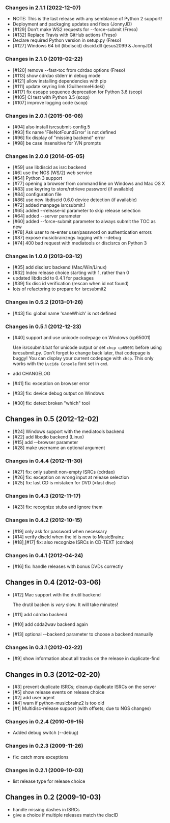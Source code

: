 ### Changes in 2.1.1 (2022-12-07)
 * NOTE: This is the last release with any semblance of Python 2 support!
 * Deployment and packaging updates and fixes (JonnyJD)
 * [#129] Don’t make WS2 requests for --force-submit (Freso)
 * [#132] Replace Travis with GitHub actions (Freso)
 * Declare required Python version in setup.py (Freso)
 * [#127] Windows 64 bit (libdiscid) discid.dll (jesus2099 & JonnyJD)

### Changes in 2.1.0 (2019-02-22)
 * [#120] remove --fast-toc from cdrdao options (Freso)
 * [#113] show cdrdao stderr in debug mode
 * [#121] allow installing dependencies with pip
 * [#111] update keyring link (GuilhermeHideki)
 * [#117] fix escape sequence deprecation for Python 3.6 (scop)
 * [#105] CI test with Python 3.5 (scop)
 * [#107] improve logging code (scop)

### Changes in 2.0.1 (2015-06-06)
 * [#94] also install isrcsubmit-config.5
 * [#93] fix name 'FileNotFoundError' is not defined
 * [#96] fix display of "missing backend" error
 * [#98] be case insensitive for Y/N prompts

### Changes in 2.0.0 (2014-05-05)
 * [#59] use libdiscid as isrc backend
 * [#6] use the NGS (WS/2) web service
 * [#54] Python 3 support
 * [#77] opening a browser from command line on Windows and Mac OS X
 * [#83] use keyring to store/retrieve password (if available)
 * [#84] configuration file
 * [#86] use new libdiscid 0.6.0 device detection (if available)
 * [#72] added manpage isrcsubmit.1
 * [#65] added --release-id parameter to skip release selection
 * [#64] added --server parameter
 * [#60] added --force-submit parameter to always submit the TOC as new
 * [#78] Ask user to re-enter user/password on authentication errors
 * [#87] expose musicbrainzngs logging with --debug
 * [#74] 400 bad request with mediatools or discisrcs on Python 3

### Changes in 1.0.0 (2013-03-12)
 * [#35] add discisrc backend (Mac/Win/Linux)
 * [#32] Index release choice starting with 1, rather than 0
 * updated libdiscid to 0.4.1 for packages
 * [#39] fix disc id verification (rescan when id not found)
 * lots of refactoring to prepare for isrcsubmit2

### Changes in 0.5.2 (2013-01-26)
 * [#43] fix: global name 'saneWhich' is not defined

### Changes in 0.5.1 (2012-12-23)
 * [#40] support and use unicode codepage on Windows (cp65001)

   Use isrcsubmit.bat for unicode output or set `chcp cp65001`
   before using isrcsubmit.py.
   Don't forget to change back later, that codepage is buggy!
   You can display your current codepage with `chcp`.
   This only works with the `Lucida Console` font set in `cmd`.
 * add CHANGELOG
 * [#41] fix: exception on browser error
 * [#33] fix: device debug output on Windows
 * [#30] fix: detect broken "which" tool

## Changes in 0.5 (2012-12-02)
 * [#24] Windows support with the mediatools backend
 * [#22] add libcdio backend (Linux)
 * [#15] add --browser parameter
 * [#28] make username an optional argument


### Changes in 0.4.4 (2012-11-30)
 * [#27] fix: only submit non-empty ISRCs (cdrdao)
 * [#26] fix: exception on wrong input at release selection
 * [#25] fix: last CD is mistaken for DVD (=last disc)

### Changes in 0.4.3 (2012-11-17)
 * [#23] fix: recognize stubs and ignore them

### Changes in 0.4.2 (2012-10-15)
 * [#19] only ask for password when necessary
 * [#14] verify discId when the id is new to MusicBrainz
 * [#18],[#17] fix: also recognize ISRCs in CD-TEXT (cdrdao)

### Changes in 0.4.1 (2012-04-24)
 * [#16] fix: handle releases with bonus DVDs correctly

## Changes in 0.4 (2012-03-06)
 * [#12] Mac support with the drutil backend

   The drutil backen is *very* slow.
   It will take minutes!
 * [#11] add cdrdao backend
 * [#10] add cdda2wav backend again
 * [#13] optional --backend parameter to choose a backend manually


### Changes in 0.3.1 (2012-02-22)
 * [#9] show information about all tracks on the release in duplicate-find

## Changes in 0.3 (2012-02-20)
 * [#3] prevent duplicate ISRCs; cleanup duplicate ISRCs on the server
 * [#5] show release events on release choice
 * [#2] add user agent
 * [#4] warn if python-musicbrainz2 is too old
 * [#1] Multidisc-release support (with offsets; due to NGS changes)

### Changes in 0.2.4 (2010-09-15)
 * Added debug switch (--debug)

### Changes in 0.2.3 (2009-11-26)
 * fix: catch more exceptions

### Changes in 0.2.1 (2009-10-03)
 * list release type for release choice

## Changes in 0.2 (2009-10-03)
 * handle missing dashes in ISRCs
 * give a choice if multiple releases match the discID
